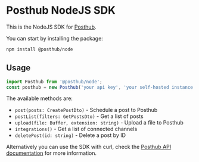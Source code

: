 # Posthub NodeJS SDK

This is the NodeJS SDK for [Posthub](https://posthub.com).

You can start by installing the package:

```bash
npm install @posthub/node
```

## Usage
```typescript
import Posthub from '@posthub/node';
const posthub = new Posthub('your api key', 'your self-hosted instance (optional)');
```

The available methods are:
- `post(posts: CreatePostDto)` - Schedule a post to Posthub
- `postList(filters: GetPostsDto)` - Get a list of posts
- `upload(file: Buffer, extension: string)` - Upload a file to Posthub
- `integrations()` - Get a list of connected channels
- `deletePost(id: string)` - Delete a post by ID

Alternatively you can use the SDK with curl, check the [Posthub API documentation](https://docs.posthub.com/public-api) for more information.